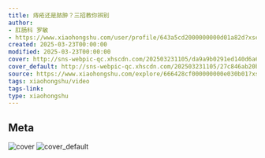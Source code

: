 ```yaml
---
title: 痔疮还是脓肿？三招教你辨别
author:
- 肛肠科 罗敏
- https://www.xiaohongshu.com/user/profile/643a5cd2000000000d01a82d?xsec_token=undefined
created: 2025-03-23T00:00:00
modified: 2025-03-23T00:00:00
cover: http://sns-webpic-qc.xhscdn.com/202503231105/da9a9b0291ed140d6a6ad8b5780d9fa5/110/0/01e664281c6841370010000000018ff73cbc90_0.jpg!nc_n_webp_prv_1
cover_default: http://sns-webpic-qc.xhscdn.com/202503231105/27c846ab20bc8e1a193d442f8d105136/110/0/01e664281c6841370010000000018ff73cbc90_0.jpg!nc_n_webp_mw_1
source: https://www.xiaohongshu.com/explore/666428cf000000000e030b01?xsec_token=ABaOCobLIMKttVH3zV6QaYNUK2H9_adXldS_KG9uUVyvo=
tags: xiaohongshu/video
tags-link:
type: xiaohongshu
---
```


## Meta

![cover](http://sns-webpic-qc.xhscdn.com/202503231105/da9a9b0291ed140d6a6ad8b5780d9fa5/110/0/01e664281c6841370010000000018ff73cbc90_0.jpg!nc_n_webp_prv_1)
![cover_default](http://sns-webpic-qc.xhscdn.com/202503231105/27c846ab20bc8e1a193d442f8d105136/110/0/01e664281c6841370010000000018ff73cbc90_0.jpg!nc_n_webp_mw_1)
